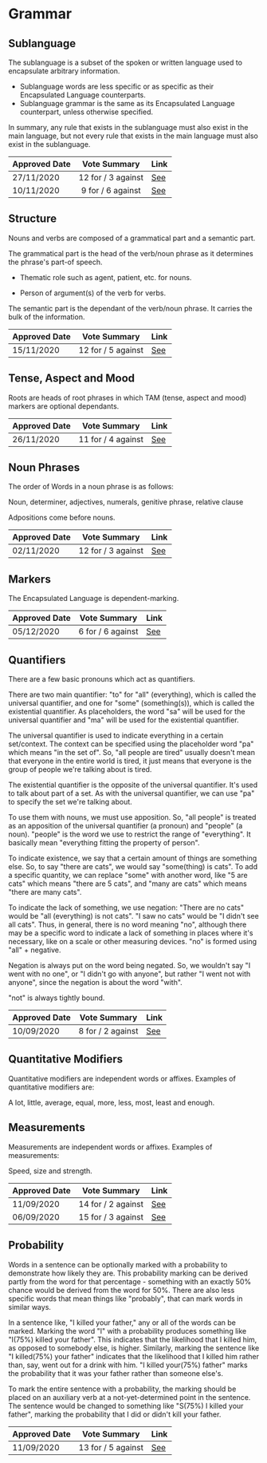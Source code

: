 # Grammar

## Sublanguage

The sublanguage is a subset of the spoken or written language used to encapsulate arbitrary information.

- Sublanguage words are less specific or as specific as their Encapsulated Language counterparts.
- Sublanguage grammar is the same as its Encapsulated Language counterpart, unless otherwise specified.

In summary, any rule that exists in the sublanguage must also exist in the main language, but not every rule that exists in the main language must also exist in the sublanguage.

| Approved Date |    Vote Summary    | Link                                                                                                                    |
| ------------- | :----------------: | ----------------------------------------------------------------------------------------------------------------------- |
| 27/11/2020    | 12 for / 3 against  | [See](https://www.reddit.com/r/EncapsulatedLanguage/comments/k00th2/official_proposal_vote_to_modify_the_grammar_of/)       |
| 10/11/2020    | 9 for / 6 against  | [See](https://www.reddit.com/r/EncapsulatedLanguage/comments/jq3iih/official_proposal_vote_to_officialize_a_sub/)       |

## Structure

Nouns and verbs are composed of a grammatical part and a semantic part.

The grammatical part is the head of the verb/noun phrase as it determines the phrase's part-of speech.

- Thematic role such as agent, patient, etc. for nouns.

- Person of argument(s) of the verb for verbs.

The semantic part is the dependant of the verb/noun phrase. It carries the bulk of the information.

| Approved Date |    Vote Summary    | Link                                                                                                                    |
| ------------- | :----------------: | ----------------------------------------------------------------------------------------------------------------------- |
| 15/11/2020    | 12 for / 5 against  | [See](https://www.reddit.com/r/EncapsulatedLanguage/comments/jsukqq/official_proposal_vote_to_officialize_components/)       |

## Tense, Aspect and Mood

Roots are heads of root phrases in which TAM (tense, aspect and mood) markers are optional dependants.

| Approved Date |    Vote Summary    | Link                                                                                                                    |
| ------------- | :----------------: | ----------------------------------------------------------------------------------------------------------------------- |
| 26/11/2020    | 11 for / 4 against  | [See](https://www.reddit.com/r/EncapsulatedLanguage/comments/jykn4o/official_proposal_vote_to_establish_how_to_treat/)       |

## Noun Phrases

The order of Words in a noun phrase is as follows:

Noun, determiner, adjectives, numerals, genitive phrase, relative clause 

Adpositions come before nouns.

| Approved Date |    Vote Summary    | Link                                                                                                                    |
| ------------- | :----------------: | ----------------------------------------------------------------------------------------------------------------------- |
| 02/11/2020    | 12 for / 3 against | [See](https://www.reddit.com/r/EncapsulatedLanguage/comments/jl93z7/official_proposal_vote_to_establish_noun_phase/)    |

## Markers

The Encapsulated Language is dependent-marking.

| Approved Date |    Vote Summary    | Link                                                                                                                    |
| ------------- | :----------------: | ----------------------------------------------------------------------------------------------------------------------- |
| 05/12/2020    | 6 for / 6 against | [See](https://www.reddit.com/r/EncapsulatedLanguage/comments/k5r0o3/official_proposal_vote_to_officialize/)             |

## Quantifiers
There are a few basic pronouns which act as quantifiers.

There are two main quantifier: "to" for "all" (everything), which is called the universal quantifier, and one for "some" (something(s)), which is called the existential quantifier. As placeholders, the word "sa" will be used for the universal quantifier and "ma" will be used for the existential quantifier.

The universal quantifier is used to indicate everything in a certain set/context. The context can be specified using the placeholder word "pa" which means "in the set of". So, "all people are tired" usually doesn't mean that everyone in the entire world is tired, it just means that everyone is the group of people we're talking about is tired.

The existential quantifier is the opposite of the universal quantifier. It's used to talk about part of a set. As with the universal quantifier, we can use "pa" to specify the set we're talking about.

To use them with nouns, we must use apposition. So, "all people" is treated as an apposition of the universal quantifier (a pronoun) and "people" (a noun). "people" is the word we use to restrict the range of "everything". It basically mean "everything fitting the property of person".

To indicate existence, we say that a certain amount of things are something else. So, to say "there are cats", we would say "some(thing) is cats". To add a specific quantity, we can replace "some" with another word, like "5 are cats" which means "there are 5 cats", and "many are cats" which means "there are many cats".

To indicate the lack of something, we use negation: "There are no cats" would be "all (everything) is not cats". "I saw no cats" would be "I didn't see all cats". Thus, in general, there is no word meaning "no", although there may be a specific word to indicate a lack of something in places where it's necessary, like on a scale or other measuring devices. "no" is formed using "all" + negative.

Negation is always put on the word being negated. So, we wouldn't say "I went with no one", or "I didn't go with anyone", but rather "I went not with anyone", since the negation is about the word "with".

"not" is always tightly bound.

| Approved Date |    Vote Summary    | Link                                                                                                                    |
| ------------- | :----------------: | ----------------------------------------------------------------------------------------------------------------------- |
| 10/09/2020    | 8 for / 2 against | [See](https://www.reddit.com/r/EncapsulatedLanguage/comments/k8fzi6/official_proposal_vote_to_establish_how/)            |

## Quantitative Modifiers
Quantitative modifiers are independent words or affixes. Examples of quantitative modifiers are:

A lot, little, average, equal, more, less, most, least and enough.

## Measurements
Measurements are independent words or affixes. Examples of measurements:

Speed, size and strength.

| Approved Date |    Vote Summary    | Link                                                                                                                    |
| ------------- | :----------------: | ----------------------------------------------------------------------------------------------------------------------- |
| 11/09/2020    | 14 for / 2 against | [See](https://www.reddit.com/r/EncapsulatedLanguage/comments/ip4duf/official_proposal_vote_to_modify_the_quantitative/) |
| 06/09/2020    | 15 for / 3 against | [See](https://www.reddit.com/r/EncapsulatedLanguage/comments/ilsovd/official_proposal_vote_to_officialize_the/)         |

## Probability

Words in a sentence can be optionally marked with a probability to demonstrate how likely they are. This probability marking can be derived partly from the word for that percentage - something with an exactly 50% chance would be derived from the word for 50%. There are also less specific words that mean things like "probably", that can mark words in similar ways.

In a sentence like, "I killed your father," any or all of the words can be marked. Marking the word "I" with a probability produces something like "I(75%) killed your father". This indicates that the likelihood that I killed him, as opposed to somebody else, is higher. Similarly, marking the sentence like "I killed(75%) your father" indicates that the likelihood that I killed him rather than, say, went out for a drink with him. "I killed your(75%) father" marks the probability that it was your father rather than someone else's.

To mark the entire sentence with a probability, the marking should be placed on an auxiliary verb at a not-yet-determined point in the sentence. The sentence would be changed to something like "S(75%) I killed your father", marking the probability that I did or didn't kill your father.

| Approved Date |    Vote Summary    | Link                                                                                                                    |
| ------------- | :----------------: | ----------------------------------------------------------------------------------------------------------------------- |
| 11/09/2020    | 13 for / 5 against | [See](https://www.reddit.com/r/EncapsulatedLanguage/comments/ip8hia/official_proposal_vote_to_officialize_marking_of/) |